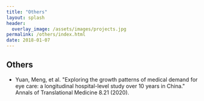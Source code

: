 ```yaml
---
title: "Others"
layout: splash
header:
  overlay_image: /assets/images/projects.jpg
permalink: /others/index.html
date: 2018-01-07
---
```


## Others
- Yuan, Meng, et al. "Exploring the growth patterns of medical demand for eye care: a longitudinal hospital-level study over 10 years in China." Annals of Translational Medicine 8.21 (2020).
